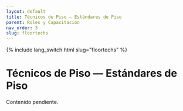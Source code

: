 ```yaml
---
layout: default
title: Técnicos de Piso — Estándares de Piso
parent: Roles y Capacitación
nav_order: 3
slug: floortechs
---
```


{% include lang_switch.html slug="floortechs" %}

# Técnicos de Piso — Estándares de Piso

Contenido pendiente.
